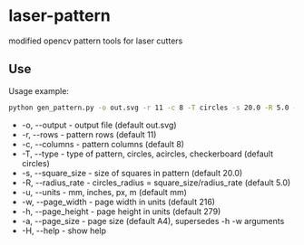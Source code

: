 # laser-pattern
modified opencv pattern tools for laser cutters

## Use

Usage example:
```bash
python gen_pattern.py -o out.svg -r 11 -c 8 -T circles -s 20.0 -R 5.0 -u mm -w 216 -h 279
```
+ -o, --output - output file (default out.svg)
+ -r, --rows - pattern rows (default 11)
+ -c, --columns - pattern columns (default 8)
+ -T, --type - type of pattern, circles, acircles, checkerboard (default circles)
+ -s, --square_size - size of squares in pattern (default 20.0)
+ -R, --radius_rate - circles_radius = square_size/radius_rate (default 5.0)
+ -u, --units - mm, inches, px, m (default mm)
+ -w, --page_width - page width in units (default 216)
+ -h, --page_height - page height in units (default 279)
+ -a, --page_size - page size (default A4), supersedes -h -w arguments
+ -H, --help - show help

